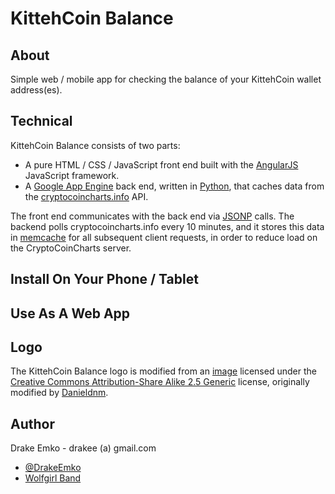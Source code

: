 # KittehCoin Balance

## About
Simple web / mobile app for checking the balance of your KittehCoin wallet address(es).

## Technical
KittehCoin Balance consists of two parts:
* A pure HTML / CSS / JavaScript front end built with the [AngularJS](http://angularjs.org/) JavaScript framework.
* A [Google App Engine](https://developers.google.com/appengine/) back end, written in [Python](http://www.python.org/), that caches data from the [cryptocoincharts.info](http://www.cryptocoincharts.info/) API.

The front end communicates with the back end via [JSONP](http://en.wikipedia.org/wiki/JSONP) calls. The backend polls cryptocoincharts.info every 10 minutes, and it stores this data in [memcache](https://developers.google.com/appengine/docs/python/memcache/) for all subsequent client requests, in order to reduce load on the CryptoCoinCharts server.

## Install On Your Phone / Tablet

## Use As A Web App


## Logo
The KittehCoin Balance logo is modified from an [image](http://commons.wikimedia.org/wiki/File:Green-emblem-scales.svg)
licensed under the [Creative Commons Attribution-Share Alike 2.5 Generic](http://creativecommons.org/licenses/by-sa/2.5/deed.en)
license, originally modified by [Danieldnm](http://commons.wikimedia.org/wiki/User:Danieldnm).

## Author
Drake Emko - drakee (a) gmail.com
* [@DrakeEmko](https://twitter.com/DrakeEmko)
* [Wolfgirl Band](http://wolfgirl.bandcamp.com/)
